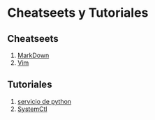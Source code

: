 # Cheatseets y Tutoriales


## Cheatseets
1. [MarkDown](cheatsheets/markdown.md)
2. [Vim](cheatsheets/vim.md)

## Tutoriales
1.  [servicio de python](tutorials/servicio_python.md)
2.  [SystemCtl](tutorials/systemctl.md)